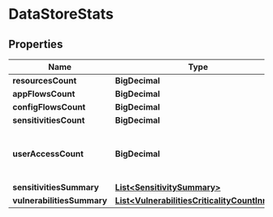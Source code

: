 

# DataStoreStats


## Properties

| Name | Type | Description | Notes |
|------------ | ------------- | ------------- | -------------|
|**resourcesCount** | **BigDecimal** |  |  [optional] |
|**appFlowsCount** | **BigDecimal** |  |  [optional] |
|**configFlowsCount** | **BigDecimal** |  |  [optional] |
|**sensitivitiesCount** | **BigDecimal** |  |  [optional] |
|**userAccessCount** | **BigDecimal** | number of users entitled to access the data store |  [optional] |
|**sensitivitiesSummary** | [**List&lt;SensitivitySummary&gt;**](SensitivitySummary.md) |  |  [optional] |
|**vulnerabilitiesSummary** | [**List&lt;VulnerabilitiesCriticalityCountInner&gt;**](VulnerabilitiesCriticalityCountInner.md) |  |  [optional] |



